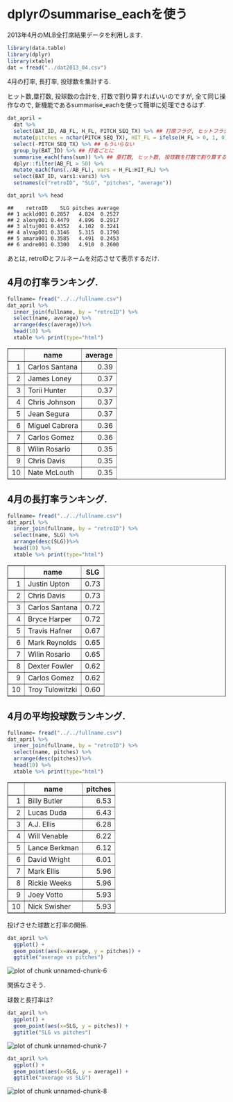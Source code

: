 dplyrのsummarise_eachを使う
========================================================


2013年4月のMLB全打席結果データを利用します.

```r
library(data.table)
library(dplyr)
library(xtable)
dat = fread("../dat2013_04.csv")
```


4月の打率, 長打率, 投球数を集計する. 

ヒット数,塁打数, 投球数の合計を, 打数で割り算すればいいのですが, 
全て同じ操作なので, 新機能であるsummarise_eachを使って簡単に処理できるはず.

```r
dat_april = 
  dat %>% 
  select(BAT_ID, AB_FL, H_FL, PITCH_SEQ_TX) %>% ## 打席フラグ, ヒットフラグ, 投球結果のデータを利用. 
  mutate(pitches = nchar(PITCH_SEQ_TX), HIT_FL = ifelse(H_FL > 0, 1, 0)) %>% ## 球数と, HITorNOTのデータを作成
  select(-PITCH_SEQ_TX) %>% ## もういらない
  group_by(BAT_ID) %>% ## 打者ごとに
  summarise_each(funs(sum)) %>% ## 塁打数, ヒット数, 投球数を打数で割り算する.
  dplyr::filter(AB_FL > 50) %>%
  mutate_each(funs(./AB_FL), vars = H_FL:HIT_FL) %>% 
  select(BAT_ID, vars1:vars3) %>% 
  setnames(c("retroID", "SLG", "pitches", "average"))

dat_april %>% head
```

```
##    retroID    SLG pitches average
## 1 ackld001 0.2857   4.824  0.2527
## 2 alony001 0.4479   4.896  0.2917
## 3 altuj001 0.4352   4.102  0.3241
## 4 alvap001 0.3146   5.315  0.1798
## 5 amara001 0.3585   4.491  0.2453
## 6 andre001 0.3300   4.910  0.2600
```

あとは, retroIDとフルネームを対応させて表示するだけ. 

## 4月の打率ランキング. 

```r
fullname= fread("../../fullname.csv")
dat_april %>% 
  inner_join(fullname, by = "retroID") %>%
  select(name, average) %>% 
  arrange(desc(average))%>% 
  head(10) %>%
  xtable %>% print(type="html")
```

<!-- html table generated in R 3.0.2 by xtable 1.7-3 package -->
<!-- Sat May 24 13:13:56 2014 -->
<TABLE border=1>
<TR> <TH>  </TH> <TH> name </TH> <TH> average </TH>  </TR>
  <TR> <TD align="right"> 1 </TD> <TD> Carlos Santana </TD> <TD align="right"> 0.39 </TD> </TR>
  <TR> <TD align="right"> 2 </TD> <TD> James Loney </TD> <TD align="right"> 0.37 </TD> </TR>
  <TR> <TD align="right"> 3 </TD> <TD> Torii Hunter </TD> <TD align="right"> 0.37 </TD> </TR>
  <TR> <TD align="right"> 4 </TD> <TD> Chris Johnson </TD> <TD align="right"> 0.37 </TD> </TR>
  <TR> <TD align="right"> 5 </TD> <TD> Jean Segura </TD> <TD align="right"> 0.37 </TD> </TR>
  <TR> <TD align="right"> 6 </TD> <TD> Miguel Cabrera </TD> <TD align="right"> 0.36 </TD> </TR>
  <TR> <TD align="right"> 7 </TD> <TD> Carlos Gomez </TD> <TD align="right"> 0.36 </TD> </TR>
  <TR> <TD align="right"> 8 </TD> <TD> Wilin Rosario </TD> <TD align="right"> 0.35 </TD> </TR>
  <TR> <TD align="right"> 9 </TD> <TD> Chris Davis </TD> <TD align="right"> 0.35 </TD> </TR>
  <TR> <TD align="right"> 10 </TD> <TD> Nate McLouth </TD> <TD align="right"> 0.35 </TD> </TR>
   </TABLE>



## 4月の長打率ランキング. 

```r
fullname= fread("../../fullname.csv")
dat_april %>% 
  inner_join(fullname, by = "retroID") %>%
  select(name, SLG) %>% 
  arrange(desc(SLG))%>% 
  head(10) %>%
  xtable %>% print(type="html")
```

<!-- html table generated in R 3.0.2 by xtable 1.7-3 package -->
<!-- Sat May 24 13:13:56 2014 -->
<TABLE border=1>
<TR> <TH>  </TH> <TH> name </TH> <TH> SLG </TH>  </TR>
  <TR> <TD align="right"> 1 </TD> <TD> Justin Upton </TD> <TD align="right"> 0.73 </TD> </TR>
  <TR> <TD align="right"> 2 </TD> <TD> Chris Davis </TD> <TD align="right"> 0.73 </TD> </TR>
  <TR> <TD align="right"> 3 </TD> <TD> Carlos Santana </TD> <TD align="right"> 0.72 </TD> </TR>
  <TR> <TD align="right"> 4 </TD> <TD> Bryce Harper </TD> <TD align="right"> 0.72 </TD> </TR>
  <TR> <TD align="right"> 5 </TD> <TD> Travis Hafner </TD> <TD align="right"> 0.67 </TD> </TR>
  <TR> <TD align="right"> 6 </TD> <TD> Mark Reynolds </TD> <TD align="right"> 0.65 </TD> </TR>
  <TR> <TD align="right"> 7 </TD> <TD> Wilin Rosario </TD> <TD align="right"> 0.65 </TD> </TR>
  <TR> <TD align="right"> 8 </TD> <TD> Dexter Fowler </TD> <TD align="right"> 0.62 </TD> </TR>
  <TR> <TD align="right"> 9 </TD> <TD> Carlos Gomez </TD> <TD align="right"> 0.62 </TD> </TR>
  <TR> <TD align="right"> 10 </TD> <TD> Troy Tulowitzki </TD> <TD align="right"> 0.60 </TD> </TR>
   </TABLE>



## 4月の平均投球数ランキング. 

```r
fullname= fread("../../fullname.csv")
dat_april %>% 
  inner_join(fullname, by = "retroID") %>%
  select(name, pitches) %>% 
  arrange(desc(pitches))%>% 
  head(10) %>%
  xtable %>% print(type="html")
```

<!-- html table generated in R 3.0.2 by xtable 1.7-3 package -->
<!-- Sat May 24 13:13:56 2014 -->
<TABLE border=1>
<TR> <TH>  </TH> <TH> name </TH> <TH> pitches </TH>  </TR>
  <TR> <TD align="right"> 1 </TD> <TD> Billy Butler </TD> <TD align="right"> 6.53 </TD> </TR>
  <TR> <TD align="right"> 2 </TD> <TD> Lucas Duda </TD> <TD align="right"> 6.43 </TD> </TR>
  <TR> <TD align="right"> 3 </TD> <TD> A.J. Ellis </TD> <TD align="right"> 6.28 </TD> </TR>
  <TR> <TD align="right"> 4 </TD> <TD> Will Venable </TD> <TD align="right"> 6.22 </TD> </TR>
  <TR> <TD align="right"> 5 </TD> <TD> Lance Berkman </TD> <TD align="right"> 6.12 </TD> </TR>
  <TR> <TD align="right"> 6 </TD> <TD> David Wright </TD> <TD align="right"> 6.01 </TD> </TR>
  <TR> <TD align="right"> 7 </TD> <TD> Mark Ellis </TD> <TD align="right"> 5.96 </TD> </TR>
  <TR> <TD align="right"> 8 </TD> <TD> Rickie Weeks </TD> <TD align="right"> 5.96 </TD> </TR>
  <TR> <TD align="right"> 9 </TD> <TD> Joey Votto </TD> <TD align="right"> 5.93 </TD> </TR>
  <TR> <TD align="right"> 10 </TD> <TD> Nick Swisher </TD> <TD align="right"> 5.93 </TD> </TR>
   </TABLE>


投げさせた球数と打率の関係.


```r
dat_april %>% 
  ggplot() + 
  geom_point(aes(x=average, y = pitches)) + 
  ggtitle("average vs pitches")
```

![plot of chunk unnamed-chunk-6](figure/unnamed-chunk-6.png) 

関係なさそう.

球数と長打率は? 


```r
dat_april %>% 
  ggplot() + 
  geom_point(aes(x=SLG, y = pitches)) + 
  ggtitle("SLG vs pitches")
```

![plot of chunk unnamed-chunk-7](figure/unnamed-chunk-7.png) 




```r
dat_april %>% 
  ggplot() + 
  geom_point(aes(x=SLG, y = average)) + 
  ggtitle("average vs SLG")
```

![plot of chunk unnamed-chunk-8](figure/unnamed-chunk-8.png) 

